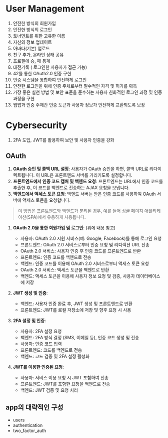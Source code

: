# User Management
1. 안전한 방식의 회원가입
2. 안전한 방식의 로그인
3. 토너먼트를 위한 고유한 이름
4. 자신의 정보 업데이트
5. 아바타(기본) 업로드
6. 친구 추가, 온라인 상태 공유
7. 프로필에 승, 패 통계
8. 대전기록 ( 로그인한 사용자가 접근 가능)
9. 42를 통한 OAuth2.0 인증 구현
10. 인증 시스템을 통합하여 안전하게 로그인
11. 안전한 로그인을 위해 인증 주체로부터 필수적인 자격 및 허가를 획득
12. 가장 좋은 실천 방법 및 보안 표준을 준수하는 사용자 친화적인 로그인 과정 및 인증 과정을 구현
13. 웹앱과 인증 주체간 인증 토큰과 사용자 정보가 안전하게 교환되도록 보장
# Cybersecurity
1. 2FA 도입, JWT를 활용하여 보안 및 사용자 인증을 강화


## OAuth
1. **OAuth 승인 및 콜백 URL 설정**: 사용자가 OAuth 승인을 하면, 콜백 URL로 리다이렉트됩니다. 이 URL은 프론트엔드 서버를 가리키도록 설정합니다.
2. **프론트엔드에서 인증 코드 캡처 및 백엔드 요청**: 프론트엔드는 URL에서 인증 코드를 추출한 후, 이 코드를 백엔드로 전송하는 AJAX 요청을 보냅니다.
3. **백엔드에서 액세스 토큰 요청**: 백엔드 서버는 받은 인증 코드를 사용하여 OAuth 서버에 액세스 토큰을 요청합니다.

> 이 방법은 프론트엔드와 백엔드가 분리된 경우, 예를 들어 싱글 페이지 애플리케이션(SPA)에서 유용하게 사용됩니다.


1. **OAuth 2.0을 통한 회원가입 및 로그인**: (위에 내용 참고)
    - 사용자: OAuth 2.0 지원 서비스(예: Google, Facebook)를 통해 로그인 요청
    - 프론트엔드: OAuth 2.0 서비스로부터 인증 요청 및 리디렉션 URL 전송
    - OAuth 2.0 서비스: 사용자 인증 후 인증 코드를 프론트엔드로 반환
    - 프론트엔드: 인증 코드를 백엔드로 전송
    - 백엔드: 인증 코드를 이용해 OAuth 2.0 서비스로부터 액세스 토큰 요청
    - OAuth 2.0 서비스: 액세스 토큰을 백엔드로 반환
    - 백엔드: 액세스 토큰을 이용해 사용자 정보 요청 및 검증, 사용자 데이터베이스에 저장
2. **JWT 생성 및 인증**:
    
    - 백엔드: 사용자 인증 완료 후, JWT 생성 및 프론트엔드로 반환
    - 프론트엔드: JWT를 로컬 저장소에 저장 및 향후 요청 시 사용
3. **2FA 설정 및 인증**:
    
    - 사용자: 2FA 설정 요청
    - 백엔드: 2FA 방식 결정 (SMS, 이메일 등), 인증 코드 생성 및 전송
    - 사용자: 인증 코드 입력
    - 프론트엔드: 코드를 백엔드로 전송
    - 백엔드: 코드 검증 및 2FA 설정 활성화
4. **JWT를 이용한 인증된 요청**:
    
    - 사용자: 서비스 이용 요청 시 JWT 포함하여 전송
    - 프론트엔드: JWT를 포함한 요청을 백엔드로 전송
    - 백엔드: JWT 검증 및 요청 처리


## app의 대략적인 구성
- users
- authentication
- two_factor_auth